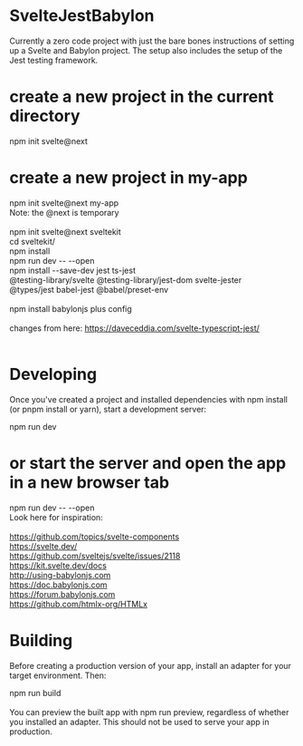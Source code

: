 # SvelteJestBabylon
Currently a zero code project with just the bare bones instructions of setting up a Svelte and Babylon project. The setup also includes the setup of the Jest testing framework.

# create a new project in the current directory
npm init svelte@next

# create a new project in my-app
npm init svelte@next my-app <BR>
Note: the @next is temporary <BR>
 <BR>
npm init svelte@next sveltekit <BR>
cd sveltekit/ <BR>
npm install <BR>
npm run dev -- --open <BR>
npm install --save-dev jest ts-jest  <BR>
            @testing-library/svelte @testing-library/jest-dom svelte-jester  <BR>
            @types/jest babel-jest @babel/preset-env  <BR>
 <BR>
npm install babylonjs plus config  <BR>
 <BR>
changes from here: https://daveceddia.com/svelte-typescript-jest/ <BR>
 <BR>

# Developing
Once you've created a project and installed dependencies with npm install (or pnpm install or yarn), start a development server:

npm run dev <BR>

# or start the server and open the app in a new browser tab
npm run dev -- --open <BR>
Look here for inspiration: <BR>
 <BR>
https://github.com/topics/svelte-components <BR>
https://svelte.dev/ <BR>
https://github.com/sveltejs/svelte/issues/2118 <BR>
https://kit.svelte.dev/docs <BR>
http://using-babylonjs.com <BR>
https://doc.babylonjs.com <BR>
https://forum.babylonjs.com <BR>
https://github.com/htmlx-org/HTMLx <BR>


# Building
Before creating a production version of your app, install an adapter for your target environment. Then: 

npm run build <BR>
 <BR>
You can preview the built app with npm run preview, regardless of whether you installed an adapter. This should not be used to serve your app in production. <BR>
